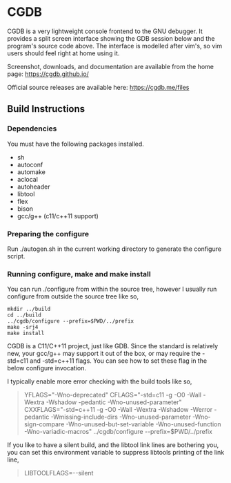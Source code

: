 # CGDB

CGDB is a very lightweight console frontend to the GNU debugger.  It provides
a split screen interface showing the GDB session below and the program's
source code above.  The interface is modelled after vim's, so vim users should
feel right at home using it.

Screenshot, downloads, and documentation are available from the home page:
https://cgdb.github.io/

Official source releases are available here:
https://cgdb.me/files

## Build Instructions

### Dependencies

You must have the following packages installed.
- sh
- autoconf
- automake
- aclocal
- autoheader
- libtool
- flex
- bison
- gcc/g++ (c11/c++11 support)

### Preparing the configure

Run ./autogen.sh in the current working directory to generate the configure
script.

### Running configure, make and make install

You can run ./configure from within the source tree, however I usually run
configure from outside the source tree like so,
```
mkdir ../build
cd ../build
../cgdb/configure --prefix=$PWD/../prefix
make -srj4
make install
```

CGDB is a C11/C++11 project, just like GDB.
Since the standard is relatively new, your gcc/g++ may support it out of
the box, or may require the -std=c11 and -std=c++11 flags.
You can see how to set these flag in the below configure invocation.

I typically enable more error checking with the build tools like so,

> YFLAGS="-Wno-deprecated" CFLAGS="-std=c11 -g -O0 -Wall -Wextra -Wshadow -pedantic -Wno-unused-parameter" CXXFLAGS="-std=c++11 -g -O0 -Wall -Wextra -Wshadow -Werror -pedantic -Wmissing-include-dirs -Wno-unused-parameter -Wno-sign-compare -Wno-unused-but-set-variable -Wno-unused-function -Wno-variadic-macros" ../cgdb/configure --prefix=$PWD/../prefix

If you like to have a silent build, and the libtool link lines are bothering
you, you can set this environment variable to suppress libtools printing of
the link line,
>  LIBTOOLFLAGS=--silent
